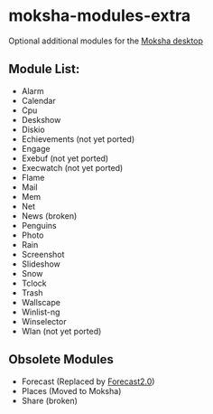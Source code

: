# moksha-modules-extra

Optional additional modules for the [Moksha desktop](https://github.com/JeffHoogland/moksha)

## Module List:

- Alarm
- Calendar
- Cpu
- Deskshow
- Diskio
- Echievements (not yet ported)
- Engage
- Exebuf       (not yet ported)
- Execwatch    (not yet ported)
- Flame
- Mail
- Mem
- Net
- News         (broken)
- Penguins
- Photo
- Rain
- Screenshot
- Slideshow
- Snow
- Tclock
- Trash
- Wallscape
- Winlist-ng
- Winselector
- Wlan         (not yet ported)

## Obsolete Modules

- Forecast     (Replaced by [Forecast2.0](https://github.com/BodhiDev/Forecast2.0))
- Places       (Moved to Moksha)
- Share        (broken)
